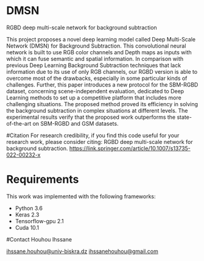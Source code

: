 # DMSN
RGBD deep multi-scale network for background subtraction

This project proposes a novel deep learning model called Deep Multi-Scale Network (DMSN) for Background Subtraction. This convolutional neural network is built to use RGB color channels and Depth maps as inputs with which it can fuse semantic and spatial information. In comparison with previous Deep Learning Background Subtraction techniques that lack information due to its use of only RGB channels, our RGBD version is able to overcome most of the drawbacks, especially in some particular kinds of challenges. Further, this paper introduces a new protocol for the SBM-RGBD dataset, concerning scene-independent evaluation, dedicated to Deep Learning methods to set up a competitive platform that includes more challenging situations. The proposed method proved its efficiency in solving the background subtraction in complex situations at different levels. The experimental results verify that the proposed work outperforms the state-of-the-art on SBM-RGBD and GSM datasets.

#Citation
For research credibility, if you find this code useful for your research work, please consider citing: RGBD deep multi-scale network for background subtraction.
https://link.springer.com/article/10.1007/s13735-022-00232-x

# Requirements
This work was implemented with the following frameworks:

- Python 3.6
- Keras 2.3
- Tensorflow-gpu 2.1
- Cuda 10.1

#Contact
Houhou Ihssane

ihssane.houhou@univ-biskra.dz
ihssanehouhou@gmail.com
